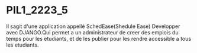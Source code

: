 # PIL1_2223_5
Il sagit d'une application appellé SchedEase(Shedule Ease) Developper avec DJANGO.Qui permet a un administrateur de creer des emplois du temps pour les etudiants, et de les publier pour les rendre accessible a tous les etudiants.
